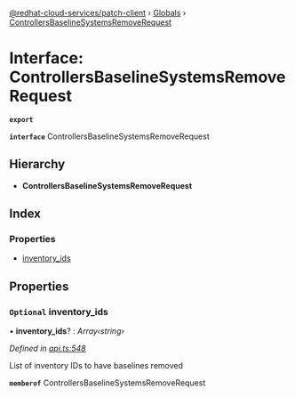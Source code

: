 [@redhat-cloud-services/patch-client](../README.md) › [Globals](../globals.md) › [ControllersBaselineSystemsRemoveRequest](controllersbaselinesystemsremoverequest.md)

# Interface: ControllersBaselineSystemsRemoveRequest

**`export`** 

**`interface`** ControllersBaselineSystemsRemoveRequest

## Hierarchy

* **ControllersBaselineSystemsRemoveRequest**

## Index

### Properties

* [inventory_ids](controllersbaselinesystemsremoverequest.md#optional-inventory_ids)

## Properties

### `Optional` inventory_ids

• **inventory_ids**? : *Array‹string›*

*Defined in [api.ts:548](https://github.com/RedHatInsights/javascript-clients/blob/77019e3d/packages/patch/api.ts#L548)*

List of inventory IDs to have baselines removed

**`memberof`** ControllersBaselineSystemsRemoveRequest
